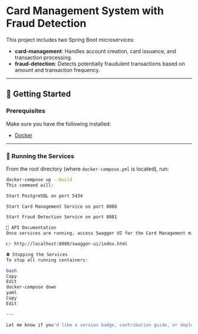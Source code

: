 # Card Management System with Fraud Detection

This project includes two Spring Boot microservices:

- **card-management**: Handles account creation, card issuance, and transaction processing.
- **fraud-detection**: Detects potentially fraudulent transactions based on amount and transaction frequency.

---

## 🚀 Getting Started

### Prerequisites

Make sure you have the following installed:

- [Docker](https://www.docker.com/)

---

### 🐳 Running the Services

From the root directory (where `docker-compose.yml` is located), run:

```bash
docker-compose up --build
This command will:

Start PostgreSQL on port 5434

Start Card Management Service on port 8080

Start Fraud Detection Service on port 8081

📘 API Documentation
Once services are running, access Swagger UI for the Card Management microservice:

👉 http://localhost:8080/swagger-ui/index.html

⛔ Stopping the Services
To stop all running containers:

bash
Copy
Edit
docker-compose down
yaml
Copy
Edit

---

Let me know if you'd like a version badge, contribution guide, or deployment section added.